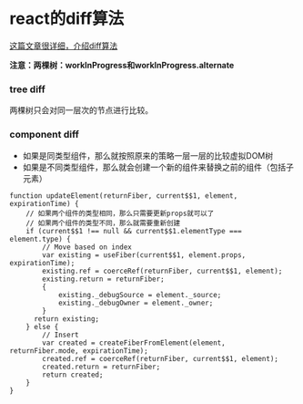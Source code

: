 # react的diff算法
[这篇文章很详细，介绍diff算法](https://zhuanlan.zhihu.com/p/20346379)

**注意：两棵树：workInProgress和workInProgress.alternate**

### tree diff
两棵树只会对同一层次的节点进行比较。

### component diff
- 如果是同类型组件，那么就按照原来的策略一层一层的比较虚拟DOM树
- 如果是不同类型组件，那么就会创建一个新的组件来替换之前的组件（包括子元素）
```
function updateElement(returnFiber, current$$1, element, expirationTime) {
    // 如果两个组件的类型相同，那么只需要更新props就可以了
    // 如果两个组件的类型不同，那么就需要重新创建
    if (current$$1 !== null && current$$1.elementType === element.type) {
        // Move based on index
        var existing = useFiber(current$$1, element.props, expirationTime);
        existing.ref = coerceRef(returnFiber, current$$1, element);
        existing.return = returnFiber;
        {
            existing._debugSource = element._source;
            existing._debugOwner = element._owner;
        }
      return existing;
    } else {
        // Insert
        var created = createFiberFromElement(element, returnFiber.mode, expirationTime);
        created.ref = coerceRef(returnFiber, current$$1, element);
        created.return = returnFiber;
        return created;
    }
}
```